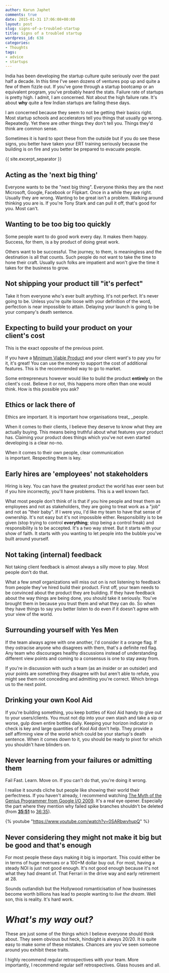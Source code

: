 ```yaml
---
author: Karun Japhet
comments: true
date: 2015-01-31 17:06:08+00:00
layout: post
slug: signs-of-a-troubled-startup
title: Signs of a troubled startup
wordpress_id: 638
categories:
- Thoughts
tags:
- advice
- startups
---
```


India has been developing the startup culture quite seriously over the past half a decade. In this time I've seen dozens of ventures pop up and quite a few of them fizzle out. If you've gone through a startup bootcamp or an equivalent program, you've probably heard the stats. Failure rate of startups is pretty high. I admit, I am concerned. Not about the high failure rate. It's about **why** quite a few Indian startups are failing these days.

I am concerned because they seem to not be getting their basics right. Most startup schools and accelerators tell you things that usually go wrong. Repeatedly. Yet there are other things they don't tell you. Things they'd think are common sense.

Sometimes it is hard to spot these from the outside but if you do see these signs, you better have taken your ERT training seriously because the building is on fire and you better be prepared to evacuate people.

{{ site.excerpt_separator }}


## Acting as the 'next big thing'


Everyone wants to be the "next big thing". Everyone thinks they are the next Microsoft, Google, Facebook or Flipkart. Once in a while they are right. Usually they are wrong. Wanting to be great isn't a problem. Walking around thinking you are is. If you're Tony Stark and can pull it off, that's good for you. Most can't.


## Wanting to be too big too quickly


Some people want to do good work every day. It makes them happy. Success, for them, is a by product of doing great work.

Others want to be successful. The journey, to them, is meaningless and the destination is all that counts. Such people do not want to take the time to hone their craft. Usually such folks are impatient and won't give the time it takes for the business to grow.


## Not shipping your product till "it's perfect"


Take it from everyone who's ever built anything. It's not perfect. It's never going to be. Unless you're quite loose with your definition of the word, perfection is near impossible to attain. Delaying your launch is going to be your company's death sentence.


## Expecting to build your product on your client's cost


This is the exact opposite of the previous point.

If you have a [Minimum Viable Product](https://en.wikipedia.org/wiki/Minimum_viable_product) and your client want's to pay you for it, it's great! You can use the money to support the cost of additional features. This is the recommended way to go to market.

Some entrepreneurs however would like to build the product **entirely** on the client's cost. Believe it or not, this happens more often than one would think. How is this possible you ask?


## Ethics or lack there of


Ethics are important. It is important how organisations treat_ _people.

When it comes to their clients, I believe they deserve to know what they are actually buying. This means being truthful about what features your product has. Claiming your product does things which you've not even started developing is a clear no-no.

When it comes to their own people, clear communication is important. Respecting them is key.


## Early hires are 'employees' not stakeholders


Hiring is key. You can have the greatest product the world has ever seen but if you hire incorrectly, you'll have problems. This is a well known fact.

What most people don't think of is that if you hire people and treat them as employees and not as stakeholders, they are going to treat work as a "job" and not as "their baby". If I were you, I'd like my team to have that sense of ownership. It's not easy but it's not impossible either. Responsibility is to be given (stop trying to control **everything**; stop being a control freak) and responsibility is to be accepted. It's a two way street. But it starts with your show of faith. It starts with you wanting to let people into the bubble you've built around yourself.


## Not taking (internal) feedback


Not taking client feedback is almost always a silly move to play. Most people don't do that.

What a few _small_ organizations will miss out on is not listening to feedback from people they've hired build their product. First off, your team needs to be convinced about the product they are building. If they have feedback about the way things are being done, you should take it seriously. You've brought them in because you trust them and what they can do. So when they have things to say you better listen to do even if it doesn't agree with your view of the world.


## Surrounding yourself with Yes Men


If the team always agree with one another, I'd consider it a orange flag. If they ostracise anyone who disagrees with them, that's a definite red flag. Any team who discourages healthy discussions instead of understanding different view points and coming to a consensus is one to stay away from.

If you're in discussion with such a team (as an insider or an outsider) and your points are something they disagree with but aren't able to refute, you might see them not conceding and admitting you're correct. Which brings us to the next point.


## Drinking your own Kool Aid


If you're building something, you keep bottles of Kool Aid handy to give out to your users/clients. You must not dip into your own stash and take a sip or worse, gulp down entire bottles daily. Keeping your horizon indicator in check is key and large quantities of Kool Aid don't help. They provide a self affirming view of the world which could be your startup's death sentence. When it comes down to it, you should be ready to pivot for which you shouldn't have blinders on.


## Never learning from your failures or admitting them


Fail Fast. Learn. Move on. If you can't do that, you're doing it wrong.

I realise it sounds cliche but people like showing their world their perfectness. If you haven't already, I recommend watching [The Myth of the Genius Programmer from Google I/O 2009](https://www.youtube.com/watch?v=0SARbwvhupQ). It's a real eye opener. Especially the part where they mention why failed spike branches shouldn't be deleted (from **[35:51](http://youtu.be/0SARbwvhupQ?t=35m51s)** to [36:35](http://youtu.be/0SARbwvhupQ?t=36m35s)).

{% youtube "https://www.youtube.com/watch?v=0SARbwvhupQ" %}

## Never considering they might not make it big but be good and that's enough


For most people these days making it big is important. This could either be in terms of huge revenues or a 100+M dollar buy out. For most, having a steady NOI is just not good enough. It's not good enough because it's not what they had dreamt of. That Ferrari in the drive way and early retirement at 28.

Sounds outlandish but the Hollywood romanticisation of how businesses become worth billions has lead to people wanting to _live the dream_. Well son, this is reality. It's hard work.


# _What's my way out?_


These are just some of the things which I believe everyone should think about. They seem obvious but heck, hindsight is always 20/20. It is quite easy to make some of these mistakes. Chances are you've seen someone around you exhibit these traits.

I highly recommend regular retrospectives with your team. More importantly, I recommend regular self retrospectives. Glass houses and all.
